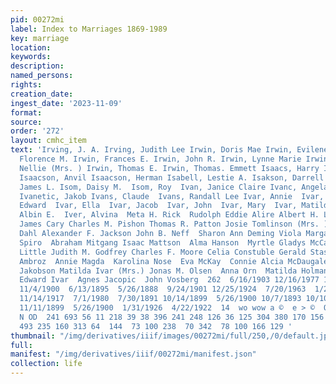 ```yaml
---
pid: 00272mi
label: Index to Marriages 1869-1989
key: marriage
location: 
keywords: 
description: 
named_persons: 
rights: 
creation_date: 
ingest_date: '2023-11-09'
format: 
source: 
order: '272'
layout: cmhc_item
text: 'Irving, J. A. Irving, Judith Lee Irwin, Doris Mae Irwin, Evilene R. Irwin,
  Florence M. Irwin, Frances E. Irwin, John R. Irwin, Lynne Marie Irwin, Maggie  Irwin,
  Nellie (Mrs. ) Irwin, Thomas E. Irwin, Thomas. Emmett Isaacs, Harry Isaacs, Rebecca
  Isaacson, Anvil Isaacson, Herman Isabell, Lestie A. Isakson, Darrell Dean Isenhart,
  James L. Isom, Daisy M.  Isom, Roy  Ivan, Janice Claire Ivanc, Angela Ivanco, George
  Ivanetic, Jakob Ivans, Claude  Ivans, Randall Lee Ivar, Annie  Ivar, Brita C.  Ivar,
  Edward  Ivar, Ella  Ivar, Jacob  Ivar, John  Ivar, Mary  Ivar, Matilda (Mrs. ) Iver,
  Albin E.  Iver, Alvina  Meta H. Rick  Rudolph Eddie Alire Albert H. Laine Robert
  James Cary Charles M. Pishon Thomas R. Patton Josie Tomlinson (Mrs. ) Keith Allan
  Dahl Alexander F. Jackson John B. Neff  Sharon Ann Deming Viola Margaret Caine Annie
  Spiro  Abraham Mitgang Isaac Mattson  Alma Hanson  Myrtle Gladys McCall Patricia
  Little Judith M. Godfrey Charles F. Moore Celia Constuble Gerald Stashak Martin
  Ambroz  Annie Magda  Karolina Nose  Eva McKay  Connie Alcia McDaugale Isaak Nasslin  Andrew
  Jakobson Matilda Ivar (Mrs.) Jonas M. Olsen  Anna Orn  Matilda Holman  Isaac Erickson
  Edward Ivar  Agnes Jacopic  John Vosberg  262  6/16/1903 12/16/1977 10/26/1940  9/5/1888  9/25/1884  8/2/1939  8/31/1916  8/27/1983  6/10/1903  7/19/1903  7/26/1967  5/28/1939
  11/4/1900  6/13/1895  5/26/1888  9/24/1901 12/25/1924  7/20/1963  1/28/1966  7/22/1920  1/21/1943  4/9/1976  4/27/1903  8/11/1901  8/13/1905
  11/14/1917  7/1/1980  7/30/1891 10/14/1899  5/26/1900 10/7/1893 10/10/1899  6/6/1896
  11/11/1899  5/26/1900  1/31/1926  4/22/1922  14  wo wow a ©  e > ©  OOo NN DN DN
  N OD  241 693 56 11 218 39 38 396 241 248 126 36 125 304 380 170 156 54 13 114 94
  493 235 160 313 64  144  73 100 238  70 342  78 100 166 129 '
thumbnail: "/img/derivatives/iiif/images/00272mi/full/250,/0/default.jpg"
full: 
manifest: "/img/derivatives/iiif/00272mi/manifest.json"
collection: life
---
```

